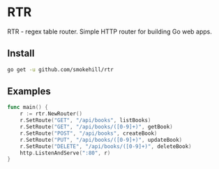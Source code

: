 # RTR

RTR - regex table router. Simple HTTP router for building Go web apps.

## Install

```sh
go get -u github.com/smokehill/rtr
```

## Examples

```go
func main() {
    r := rtr.NewRouter()
    r.SetRoute("GET", "/api/books", listBooks)
    r.SetRoute("GET", "/api/books/([0-9]+)", getBook)
    r.SetRoute("POST", "/api/books", createBook)
    r.SetRoute("PUT", "/api/books/([0-9]+)", updateBook)
    r.SetRoute("DELETE", "/api/books/([0-9]+)", deleteBook)
    http.ListenAndServe(":80", r)
}
```